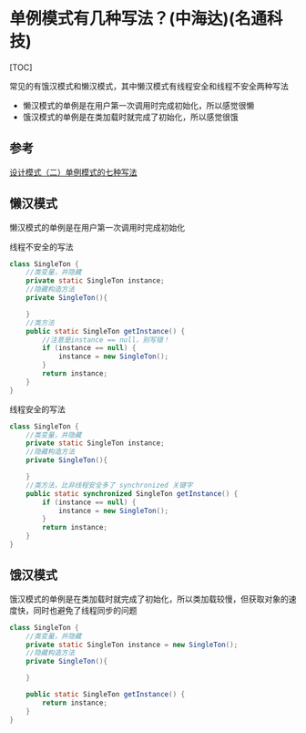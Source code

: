 # 单例模式有几种写法？(中海达)(名通科技)

[TOC]

常见的有饿汉模式和懒汉模式，其中懒汉模式有线程安全和线程不安全两种写法

- 懒汉模式的单例是在用户第一次调用时完成初始化，所以感觉很懒
- 饿汉模式的单例是在类加载时就完成了初始化，所以感觉很饿

## 参考

[设计模式（二）单例模式的七种写法](http://blog.csdn.net/itachi85/article/details/50510124)

## 懒汉模式

懒汉模式的单例是在用户第一次调用时完成初始化

线程不安全的写法

```java
class SingleTon {
    //类变量，并隐藏
    private static SingleTon instance;
    //隐藏构造方法
    private SingleTon(){

    }
	//类方法
    public static SingleTon getInstance() {
      	//注意是instance == null，别写错！
        if (instance == null) {
            instance = new SingleTon();
        }
        return instance;
    }
}
```

线程安全的写法

```java
class SingleTon {
    //类变量，并隐藏
    private static SingleTon instance;
    //隐藏构造方法
    private SingleTon(){

    }
	//类方法，比非线程安全多了 synchronized 关键字
    public static synchronized SingleTon getInstance() {
        if (instance == null) {
            instance = new SingleTon();
        }
        return instance;
    }
}
```

## 饿汉模式

饿汉模式的单例是在类加载时就完成了初始化，所以类加载较慢，但获取对象的速度快，同时也避免了线程同步的问题

```java
class SingleTon {
    //类变量，并隐藏
    private static SingleTon instance = new SingleTon();
    //隐藏构造方法
    private SingleTon(){

    }

    public static SingleTon getInstance() {
        return instance;
    }
}
```



